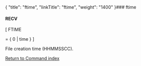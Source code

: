 {
    "title": "ftime",
    "linkTitle": "ftime",
    "weight": "1400"
}### <span id="ftime"></span>ftime

#### RECV

\[ FTIME
= { 0 | time } \]

File creation time (HHMMSSCC).

[Return to Command index](../)

 

